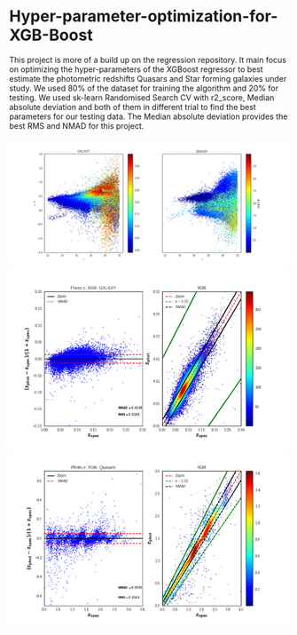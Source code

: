 # Hyper-parameter-optimization-for-XGB-Boost
This project is more of a build up on the regression repository. It main focus on optimizing the hyper-parameters of the XGBoost regressor to best estimate the photometric redshifts Quasars and Star forming galaxies under study. We used 80% of the dataset for training the algorithm and 20% for testing. We used sk-learn Randomised Search CV with r2_score, Median absolute deviation and both of them in different trial to find the best parameters for our testing data. The Median absolute deviation provides the best RMS and NMAD for this project.



![picture](https://github.com/pfunzowalter/Hyper-parameter-optimization-for-XGB-Boost/blob/main/sample_data.png)
![picture](https://github.com/pfunzowalter/Hyper-parameter-optimization-for-XGB-Boost/blob/main/XGBGALAXY_regression.png)
![picture](https://github.com/pfunzowalter/Hyper-parameter-optimization-for-XGB-Boost/blob/main/XGB_regression.png)
